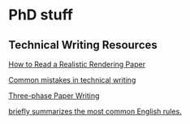 
# PhD stuff

## Technical Writing Resources

[How to Read a Realistic Rendering Paper](https://morgan3d.github.io/advanced-ray-tracing-course/reading-research.pdf)

[Common mistakes in technical writing](https://cs.dartmouth.edu/~wjarosz/writing.md.html)

[Three-phase Paper Writing](https://dritchie.github.io/2017/10/12/three-phase-paper-writing.html)

[briefly summarizes the most common English rules.](http://www.englishplus.com/grammar/)
